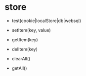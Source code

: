 # store


- test(cookie|localStore|db|websql)

- setItem(key, value)
- getItem(key)
- delItem(key)
- clearAll()
- getAll()